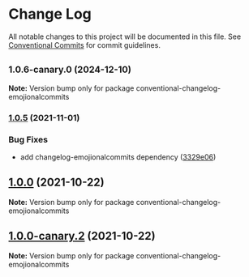 # Change Log

All notable changes to this project will be documented in this file.
See [Conventional Commits](https://conventionalcommits.org) for commit guidelines.

## <small>1.0.6-canary.0 (2024-12-10)</small>

**Note:** Version bump only for package conventional-changelog-emojionalcommits





### [1.0.5](https://github.com/andyjy/emojional-commitment/compare/v1.0.5-canary.0...v1.0.5) (2021-11-01)


### Bug Fixes

* add changelog-emojionalcommits dependency ([3329e06](https://github.com/andyjy/emojional-commitment/commit/3329e0610e74916414e5d063462f9742f9a7a504))



## [1.0.0](https://github.com/andyjy/emojional-commitment/compare/v1.0.0-canary.2...v1.0.0) (2021-10-22)

**Note:** Version bump only for package conventional-changelog-emojionalcommits





## [1.0.0-canary.2](https://github.com/andyjy/emojional-commitment/compare/v1.0.0-canary.1...v1.0.0-canary.2) (2021-10-22)

**Note:** Version bump only for package conventional-changelog-emojionalcommits
